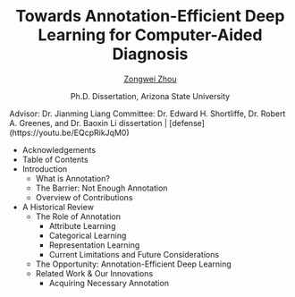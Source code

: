 <h1 align="center" style="margin-top: 0px;">Towards Annotation-Efficient Deep Learning for Computer-Aided Diagnosis</h1>

<a href="https://www.zongweiz.com/"><p align="center" >Zongwei Zhou</p></a>
<p align="center" >Ph.D. Dissertation, Arizona State University</p>
Advisor: Dr. Jianming Liang
Committee: Dr. Edward H. Shortliffe, Dr. Robert A. Greenes, and Dr. Baoxin Li
dissertation | [defense](https://youtu.be/EQcpRikJqM0)

- Acknowledgements
- Table of Contents
- Introduction
	* What is Annotation?
	* The Barrier: Not Enough Annotation
	* Overview of Contributions
- A Historical Review
	* The Role of Annotation
    	+ Attribute Learning
    	+ Categorical Learning
    	+ Representation Learning
    	+ Current Limitations and Future Considerations
	* The Opportunity: Annotation-Efficient Deep Learning
	* Related Work & Our Innovations
		+ Acquiring Necessary Annotation

